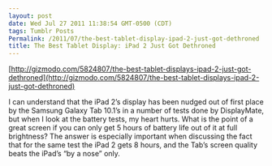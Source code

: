 ```yaml
---
layout: post
date: Wed Jul 27 2011 11:38:54 GMT-0500 (CDT)
tags: Tumblr Posts
Permalink: /2011/07/the-best-tablet-display-ipad-2-just-got-dethroned
title: The Best Tablet Display: iPad 2 Just Got Dethroned
---
```


[http://gizmodo.com/5824807/the-best-tablet-displays-ipad-2-just-got-dethroned](http://gizmodo.com/5824807/the-best-tablet-displays-ipad-2-just-got-dethroned)

I can understand that the iPad 2’s display has been nudged out of first place by the Samsung Galaxy Tab 10.1’s in a number of tests done by DisplayMate, but when I look at the battery tests, my heart hurts. What is the point of a great screen if you can only get 5 hours of battery life out of it at full brightness? The answer is especially important when discussing the fact that for the same test the iPad 2 gets 8 hours, and the Tab’s screen quality beats the iPad’s “by a nose” only.

